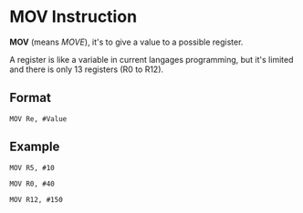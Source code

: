 # MOV Instruction

**MOV** (means *MOVE*), it's to give a value to a possible register.

A register is like a variable in current langages programming, but it's limited and there is only 13 registers (R0 to R12).

## Format
``MOV Re, #Value``

## Example
``MOV R5, #10``

``MOV R0, #40``

``MOV R12, #150``